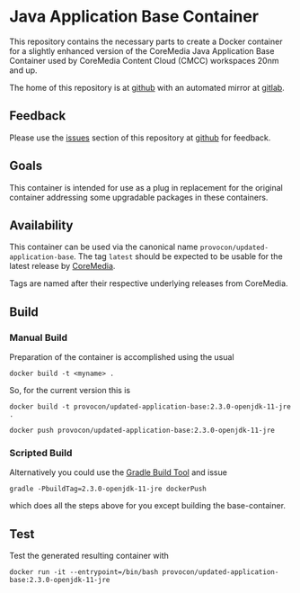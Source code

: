 # Java Application Base Container

This repository contains the necessary parts to create a Docker container for a 
slightly enhanced version of the CoreMedia Java Application Base Container used
by CoreMedia Content Cloud (CMCC) workspaces 20nm and up.

The home of this repository is at [github][github] with an automated mirror at
[gitlab][gitlab].

## Feedback

Please use the [issues][issues] section of this repository at [github][github] 
for feedback. 

## Goals

This container is intended for use as a plug in replacement for the original
container addressing some upgradable packages in these containers.

## Availability

This container can be used via the canonical name `provocon/updated-application-base`.
The tag `latest` should be expected to be usable for the latest release by 
[CoreMedia][coremedia].

Tags are named after their respective underlying releases from CoreMedia.

## Build

### Manual Build

Preparation of the container is accomplished using the usual

```
docker build -t <myname> .
```

So, for the current version this is

```
docker build -t provocon/updated-application-base:2.3.0-openjdk-11-jre .
```

```
docker push provocon/updated-application-base:2.3.0-openjdk-11-jre
```

### Scripted Build

Alternatively you could use the [Gradle Build Tool][gradle] and issue

```
gradle -PbuildTag=2.3.0-openjdk-11-jre dockerPush
```

which does all the steps above for you except building the base-container.


## Test

Test the generated resulting container with

```
docker run -it --entrypoint=/bin/bash provocon/updated-application-base:2.3.0-openjdk-11-jre
```

[sencha]: https://www.sencha.com/products/extjs/cmd-download/
[coremedia]: https://www.coremedia.com/
[gitlabci]: https://gitlab.com/
[issues]: https://github.com/provocon/updated-application-base/issues
[github]: https://github.com/provocon/updated-application-base
[gitlab]: https://gitlab.com/provocon/updated-application-base
[maven]: https://maven.apache.org/
[gradle]: https://gradle.org/

